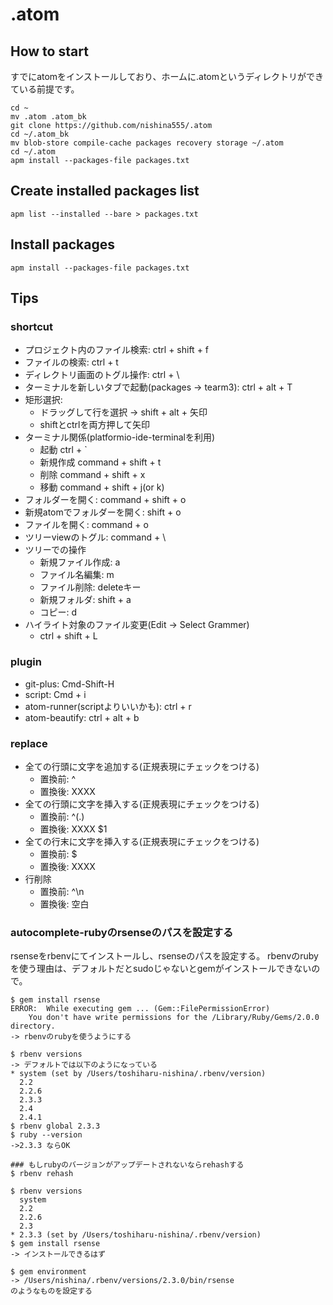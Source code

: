 # .atom

## How to start
すでにatomをインストールしており、ホームに.atomというディレクトリができている前提です。
```
cd ~
mv .atom .atom_bk
git clone https://github.com/nishina555/.atom
cd ~/.atom_bk
mv blob-store compile-cache packages recovery storage ~/.atom
cd ~/.atom
apm install --packages-file packages.txt
```

## Create installed packages list
```
apm list --installed --bare > packages.txt
```

## Install packages
```
apm install --packages-file packages.txt
```

## Tips
### shortcut
- プロジェクト内のファイル検索: ctrl + shift + f
- ファイルの検索: ctrl + t
- ディレクトリ画面のトグル操作: ctrl + \
- ターミナルを新しいタブで起動(packages -> tearm3): ctrl + alt + T
- 矩形選択:
  - ドラッグして行を選択 -> shift + alt + 矢印
  - shiftとctrlを両方押して矢印
- ターミナル関係(platformio-ide-terminalを利用)
    - 起動 ctrl + `
    - 新規作成 command + shift + t
    - 削除 command + shift + x
    - 移動 command + shift + j(or k)
- フォルダーを開く: command + shift + o
- 新規atomでフォルダーを開く: shift + o
- ファイルを開く: command + o
- ツリーviewのトグル: command + \
- ツリーでの操作
  - 新規ファイル作成: a
  - ファイル名編集: m
  - ファイル削除: deleteキー
  - 新規フォルダ: shift + a
  - コピー: d
- ハイライト対象のファイル変更(Edit -> Select Grammer)
  - ctrl + shift + L
### plugin
- git-plus: Cmd-Shift-H
- script: Cmd + i
- atom-runner(scriptよりいいかも): ctrl + r
- atom-beautify: ctrl + alt + b
### replace
- 全ての行頭に文字を追加する(正規表現にチェックをつける)
    - 置換前: ^
    - 置換後: XXXX
- 全ての行頭に文字を挿入する(正規表現にチェックをつける)
    - 置換前: ^(.)
    - 置換後: XXXX $1
- 全ての行末に文字を挿入する(正規表現にチェックをつける)
    - 置換前: $
    - 置換後: XXXX
- 行削除
    - 置換前: ^\n
    - 置換後: 空白

### autocomplete-rubyのrsenseのパスを設定する
rsenseをrbenvにてインストールし、rsenseのパスを設定する。
rbenvのrubyを使う理由は、デフォルトだとsudoじゃないとgemがインストールできないので。
```
$ gem install rsense
ERROR:  While executing gem ... (Gem::FilePermissionError)
    You don't have write permissions for the /Library/Ruby/Gems/2.0.0 directory.
-> rbenvのrubyを使うようにする

$ rbenv versions
-> デフォルトでは以下のようになっている
* system (set by /Users/toshiharu-nishina/.rbenv/version)
  2.2
  2.2.6
  2.3.3
  2.4
  2.4.1
$ rbenv global 2.3.3
$ ruby --version
->2.3.3 ならOK

### もしrubyのバージョンがアップデートされないならrehashする
$ rbenv rehash

$ rbenv versions
  system
  2.2
  2.2.6
  2.3
* 2.3.3 (set by /Users/toshiharu-nishina/.rbenv/version)
$ gem install rsense
-> インストールできるはず

$ gem environment
-> /Users/nishina/.rbenv/versions/2.3.0/bin/rsense
のようなものを設定する
```
